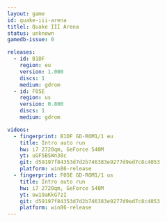 ```yaml
---
layout: game
id: quake-iii-arena
titlel: Quake III Arena
status: unknown
gamedb-issue: 0

releases:
  - id: B1DF
    region: eu
    version: 1.000
    discs: 1
    medium: gdrom
  - id: F05E
    region: us
    version: 0.800
    discs: 1
    medium: gdrom

videos:
  - fingerprint: B1DF GD-ROM1/1 eu
    title: Intro auto run
    hw: i7 2720qm, GeForce 540M
    yt: uGF5BSWn30c
    git: d59197f84353d7d2b746383e9277d9ed7c8c4053
    platform: win86-release
  - fingerprint: F05E GD-ROM1/1 us
    title: Intro auto run
    hw: i7 2720qm, GeForce 540M
    yt: ow19aKkG7zI
    git: d59197f84353d7d2b746383e9277d9ed7c8c4053
    platform: win86-release
---
```

